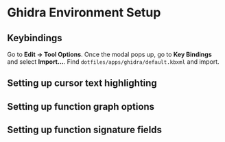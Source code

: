 # Ghidra Environment Setup
## Keybindings
Go to **Edit -> Tool Options**. Once the modal pops up, go to **Key Bindings** and select **Import...**. Find `dotfiles/apps/ghidra/default.kbxml` and import.

## Setting up cursor text highlighting

## Setting up function graph options

## Setting up function signature fields